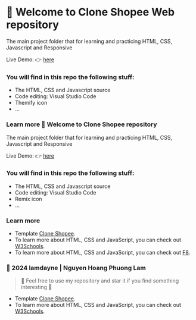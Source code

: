# :sparkling_heart: Welcome to Clone Shopee Web repository

The main project folder that for learning and practicing HTML, CSS, Javascript and Responsive

Live Demo: :point_right: [here]([https://lamdayne.github.io/clone-shopee/])

### You will find in this repo the following stuff:
* The HTML, CSS and Javascript source
* Code editing: Visual Studio Code
* Themify icon
* ...
### Learn more :sparkling_heart: Welcome to Clone Shopee repository

The main project folder that for learning and practicing HTML, CSS, Javascript and Responsive

Live Demo: :point_right: [here](https://lamdayne.github.io/clone-shopee/)

### You will find in this repo the following stuff:
* The HTML, CSS and Javascript source
* Code editing: Visual Studio Code
* Remix icon
* ...
### Learn more
- Template [Clone Shopee](https://www.w3schools.com/w3css/tryw3css_templates_band.htm).
- To learn more about HTML, CSS and JavaScript, you can check out [W3Schools](https://www.w3schools.com/).
- To learn more about HTML, CSS and JavaScript, you can check out [F8](https://fullstack.edu.vn/).

### 📖 2024 lamdayne | Nguyen Hoang Phuong Lam
> :love_you_gesture: Feel free to use my repository and star it if you find something interesting :love_you_gesture:
- Template [Clone Shopee](https://www.w3schools.com/w3css/tryw3css_templates_band.htm).
- To learn more about HTML, CSS and JavaScript, you can check out [W3Schools](https://www.w3schools.com/).
